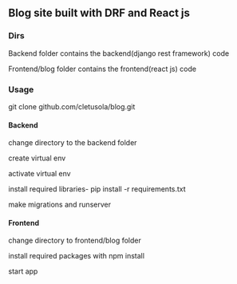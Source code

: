 <h2>Blog site built with DRF and React js</h2>


<h3>Dirs</h3>
<p>Backend folder contains the backend(django rest framework) code</p>
<p>Frontend/blog folder contains the frontend(react js) code</p>

<h3>Usage</h3>
<p>git clone github.com/cletusola/blog.git</p>

<h4>Backend</h4>
<p>change directory to the backend folder</p>
<p>create virtual env</p>
<p>activate virtual env</p>
<p>install required libraries- pip install -r requirements.txt</p>
<p>make migrations and runserver</p>

<h4>Frontend</h4>
<p>change directory to frontend/blog folder</p>
<p>install required packages with npm install</p>
<p>start app</p>


